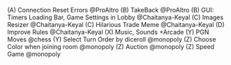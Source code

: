 (A) Connection Reset Errors @ProAltro
(B) TakeBack @ProAltro
(B) GUI: Timers Loading Bar, Game Settings in Lobby @Chaitanya-Keyal
(C) Images Resizer @Chaitanya-Keyal
(C) Hilarious Trade Meme @Chaitanya-Keyal
(D) Improve Rules @Chaitanya-Keyal
(X) Music, Sounds +Arcade
(Y) PGN Moves @chess
(Y) Select Turn Order by diceroll @monopoly
(Z) Choose Color when joining room @monopoly
(Z) Auction @monopoly
(Z) Speed Game @monopoly
